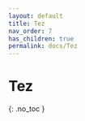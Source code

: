 ```yaml
---
layout: default
title: Tez
nav_order: 7
has_children: true
permalink: docs/Tez
---
```


# Tez
{: .no_toc }

